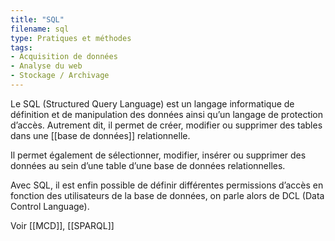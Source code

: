 ```yaml
---
title: "SQL"
filename: sql
type: Pratiques et méthodes
tags:
- Acquisition de données
- Analyse du web
- Stockage / Archivage
---
```


Le SQL (Structured Query Language) est un langage informatique de définition et de manipulation des données ainsi qu’un langage de protection d’accès. Autrement dit, il permet de créer, modifier ou supprimer des tables dans une [[base de données]] relationnelle. 

Il permet également de sélectionner, modifier, insérer ou supprimer des données au sein d’une table d’une base de données relationnelles. 

Avec SQL, il est enfin possible de définir différentes permissions d’accès en fonction des utilisateurs de la base de données, on parle alors de DCL (Data Control Language).

Voir [[MCD]], [[SPARQL]]

